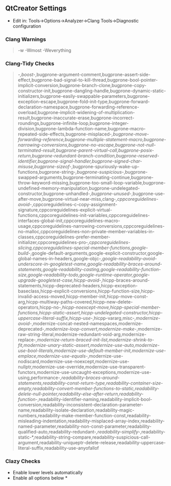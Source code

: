 ## QtCreator Settings

* Edit in: Tools->Options->Analyzer->Clang Tools->Diagnostic configuration

### **Clang Warnings**

> -w -Wmost -Weverything

### **Clang-Tidy Checks**

> -*,boost-*,bugprone-argument-comment,bugprone-assert-side-effect,bugprone-bad-signal-to-kill-thread,bugprone-bool-pointer-implicit-conversion,bugprone-branch-clone,bugprone-copy-constructor-init,bugprone-dangling-handle,bugprone-dynamic-static-initializers,bugprone-easily-swappable-parameters,bugprone-exception-escape,bugprone-fold-init-type,bugprone-forward-declaration-namespace,bugprone-forwarding-reference-overload,bugprone-implicit-widening-of-multiplication-result,bugprone-inaccurate-erase,bugprone-incorrect-roundings,bugprone-infinite-loop,bugprone-integer-division,bugprone-lambda-function-name,bugprone-macro-repeated-side-effects,bugprone-misplaced-*,bugprone-move-forwarding-reference,bugprone-multiple-statement-macro,bugprone-narrowing-conversions,bugprone-no-escape,bugprone-not-null-terminated-result,bugprone-parent-virtual-call,bugprone-posix-return,bugprone-redundant-branch-condition,bugprone-reserved-identifier,bugprone-signal-handler,bugprone-signed-char-misuse,bugprone-sizeof-*,bugprone-spuriously-wake-up-functions,bugprone-string-*,bugprone-suspicious-*,bugprone-swapped-arguments,bugprone-terminating-continue,bugprone-throw-keyword-missing,bugprone-too-small-loop-variable,bugprone-undefined-memory-manipulation,bugprone-undelegated-constructor,bugprone-unhandled-*,bugprone-unused-*,bugprone-use-after-move,bugprone-virtual-near-miss,clang-*,cppcoreguidelines-avoid-*,cppcoreguidelines-c-copy-assignment-signature,cppcoreguidelines-explicit-virtual-functions,cppcoreguidelines-init-variables,cppcoreguidelines-interfaces-global-init,cppcoreguidelines-macro-usage,cppcoreguidelines-narrowing-conversions,cppcoreguidelines-no-malloc,cppcoreguidelines-non-private-member-variables-in-classes,cppcoreguidelines-prefer-member-initializer,cppcoreguidelines-pro-*,cppcoreguidelines-slicing,cppcoreguidelines-special-member-functions,google-build-*,google-default-arguments,google-explicit-constructor,google-global-names-in-headers,google-objc-*,google-readability-avoid-underscore-in-googletest-name,google-readability-braces-around-statements,google-readability-casting,google-readability-function-size,google-readability-todo,google-runtime-operator,google-upgrade-googletest-case,hicpp-avoid-*,hicpp-braces-around-statements,hicpp-deprecated-headers,hicpp-exception-baseclass,hicpp-explicit-conversions,hicpp-function-size,hicpp-invalid-access-moved,hicpp-member-init,hicpp-move-const-arg,hicpp-multiway-paths-covered,hicpp-new-delete-operators,hicpp-no-*,hicpp-noexcept-move,hicpp-special-member-functions,hicpp-static-assert,hicpp-undelegated-constructor,hicpp-uppercase-literal-suffix,hicpp-use-*,hicpp-vararg,misc-*,modernize-avoid-*,modernize-concat-nested-namespaces,modernize-deprecated-*,modernize-loop-convert,modernize-make-*,modernize-raw-string-literal,modernize-redundant-void-arg,modernize-replace-*,modernize-return-braced-init-list,modernize-shrink-to-fit,modernize-unary-static-assert,modernize-use-auto,modernize-use-bool-literals,modernize-use-default-member-init,modernize-use-emplace,modernize-use-equals-*,modernize-use-nodiscard,modernize-use-noexcept,modernize-use-nullptr,modernize-use-override,modernize-use-transparent-functors,modernize-use-uncaught-exceptions,modernize-use-using,performance-*,readability-braces-around-statements,readability-const-return-type,readability-container-size-empty,readability-convert-member-functions-to-static,readability-delete-null-pointer,readability-else-after-return,readability-function-*,readability-identifier-naming,readability-implicit-bool-conversion,readability-inconsistent-declaration-parameter-name,readability-isolate-declaration,readability-magic-numbers,readability-make-member-function-const,readability-misleading-indentation,readability-misplaced-array-index,readability-named-parameter,readability-non-const-parameter,readability-qualified-auto,readability-redundant-*,readability-simplify-*,readability-static-*,readability-string-compare,readability-suspicious-call-argument,readability-uniqueptr-delete-release,readability-uppercase-literal-suffix,readability-use-anyofallof

### **Clazy Checks**

* Enable lower levels automatically
* Enable all options below *

